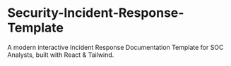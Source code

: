 # Security-Incident-Response-Template
A modern interactive Incident Response Documentation Template for SOC Analysts, built with React &amp; Tailwind.
